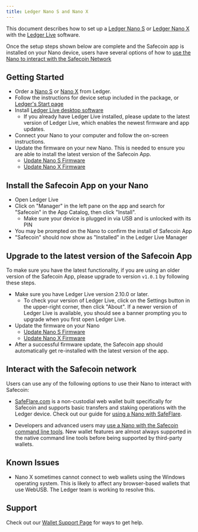 ```yaml
---
title: Ledger Nano S and Nano X
---
```


This document describes how to set up a
[Ledger Nano S](https://shop.ledger.com/products/ledger-nano-s) or
[Ledger Nano X](https://shop.ledger.com/pages/ledger-nano-x)
with the [Ledger Live](https://www.ledger.com/ledger-live) software.

Once the setup steps shown below are complete and the Safecoin app is installed
on your Nano device, users have several options of how to
[use the Nano to interact with the Safecoin Network](#interact-with-the-solana-network)

## Getting Started

- Order a [Nano S](https://shop.ledger.com/products/ledger-nano-s) or
[Nano X](https://shop.ledger.com/pages/ledger-nano-x) from Ledger.
- Follow the instructions for device setup included in the package,
  or [Ledger's Start page](https://www.ledger.com/start/)
- Install [Ledger Live desktop software](https://www.ledger.com/ledger-live/)
  - If you already have Ledger Live installed, please update to the latest
  version of Ledger Live, which enables the newest firmware and app updates.
- Connect your Nano to your computer and follow the on-screen instructions.
- Update the firmware on your new Nano.  This is needed to ensure you are able
to install the latest version of the Safecoin App.
  - [Update Nano S Firmware](https://support.ledger.com/hc/en-us/articles/360002731113-Update-Ledger-Nano-S-firmware)
  - [Update Nano X Firmware](https://support.ledger.com/hc/en-us/articles/360013349800)

## Install the Safecoin App on your Nano

- Open Ledger Live
- Click on "Manager" in the left pane on the app and search for "Safecoin" in the
App Catalog, then click "Install".
  - Make sure your device is plugged in via USB and is unlocked with its PIN
- You may be prompted on the Nano to confirm the install of Safecoin App
- "Safecoin" should now show as "Installed" in the Ledger Live Manager

## Upgrade to the latest version of the Safecoin App

To make sure you have the latest functionality, if you are using an older version
of the Safecoin App, please upgrade to version `v1.0.1` by following these steps.

- Make sure you have Ledger Live version 2.10.0 or later.
  - To check your version of Ledger Live, click on the Settings button in the
 upper-right corner, then click "About".  If a newer version of Ledger Live is
 available, you should see a banner prompting you to upgrade when you first open
 Ledger Live.
- Update the firmware on your Nano
  - [Update Nano S Firmware](https://support.ledger.com/hc/en-us/articles/360002731113-Update-Ledger-Nano-S-firmware)
  - [Update Nano X Firmware](https://support.ledger.com/hc/en-us/articles/360013349800)
-  After a successful firmware update, the Safecoin app should automatically get
re-installed with the latest version of the app.

## Interact with the Safecoin network

Users can use any of the following options to use their Nano to interact with
Safecoin:

- [SafeFlare.com](https://solflare.com/) is a non-custodial web wallet built
specifically for Safecoin and supports basic transfers and staking operations
with the Ledger device.
Check out our guide for [using a Nano with SafeFlare](solflare.md).

- Developers and advanced users may
[use a Nano with the Safecoin command line tools](hardware-wallets/ledger.md).
New wallet features are almost always supported in the native command line tools
before being supported by third-party wallets.

## Known Issues

- Nano X sometimes cannot connect to web wallets using the Windows operating
system. This is likely to affect any browser-based wallets that use WebUSB.
The Ledger team is working to resolve this.

## Support

Check out our [Wallet Support Page](support.md) for ways to get help.
